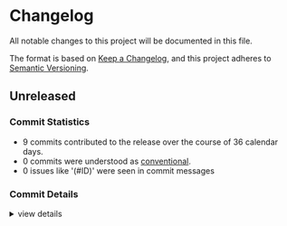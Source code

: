 # Changelog

All notable changes to this project will be documented in this file.

The format is based on [Keep a Changelog](https://keepachangelog.com/en/1.0.0/),
and this project adheres to [Semantic Versioning](https://semver.org/spec/v2.0.0.html).

## Unreleased

### Commit Statistics

<csr-read-only-do-not-edit/>

 - 9 commits contributed to the release over the course of 36 calendar days.
 - 0 commits were understood as [conventional](https://www.conventionalcommits.org).
 - 0 issues like '(#ID)' were seen in commit messages

### Commit Details

<csr-read-only-do-not-edit/>

<details><summary>view details</summary>

 * **Uncategorized**
    - Add description for crates ([`5ebd586`](https://github.com/Teamon9161/tevec/commit/5ebd586b29bde6de272812d3f5deeac14d3e4684))
    - Merge branch 'master' of https://github.com/Teamon9161/tevec ([`16f6743`](https://github.com/Teamon9161/tevec/commit/16f674332889aaf9a20052707d0a6569e9a78df0))
    - Add ts_regx_resid_skew, move vskew to base agg ([`c400fb8`](https://github.com/Teamon9161/tevec/commit/c400fb8d8eee37cf4c94a9d2ca03d6b645247dd4))
    - Should deprecate count method ([`16f9cef`](https://github.com/Teamon9161/tevec/commit/16f9cef771884da91f5ea4349de253ae08c2ac9e))
    - Move Item to trait generic ([`3f60798`](https://github.com/Teamon9161/tevec/commit/3f607985dd9630485a01a5a44fc7e73cc5c6d7be))
    - Add ndarray for lazy ([`ae95363`](https://github.com/Teamon9161/tevec/commit/ae95363906748ddedc0c0a1c8a95bc301ea5e2b8))
    - Add several map func ([`3502e83`](https://github.com/Teamon9161/tevec/commit/3502e83bf6629c90f26335811cf77208ee14dee9))
    - Add quantile func ([`ea2a1bd`](https://github.com/Teamon9161/tevec/commit/ea2a1bd30b513b064cfc949e0880f912dc6c3a8d))
    - Add agg subcrate ([`a3d5bee`](https://github.com/Teamon9161/tevec/commit/a3d5bee3fc50a869652496e42a1b363ef2c23fb3))
</details>

